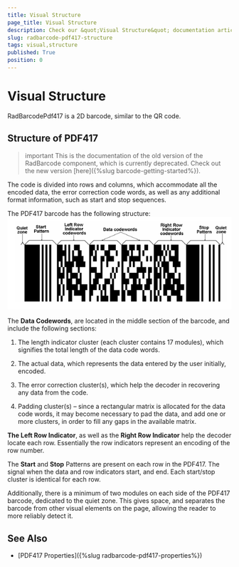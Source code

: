 ```yaml
---
title: Visual Structure
page_title: Visual Structure
description: Check our &quot;Visual Structure&quot; documentation article for the RadBarcode {{ site.framework_name }} control.
slug: radbarcode-pdf417-structure
tags: visual,structure
published: True
position: 0
---
```


# Visual Structure

RadBarcodePdf417 is a 2D barcode, similar to the QR code.      

## Structure of PDF417

>important This is the documentation of the old version of the RadBarcode component, which is currently deprecated. Check out the new version [here]({%slug barcode-getting-started%}).

The code is divided into rows and columns, which accommodate all the encoded data, the error correction code words, as well as any additional format information, such as start and stop sequences.        

The PDF417 barcode has the following structure:  
![Rad Barcode pdf 417 structure](images/RadBarcode_pdf417_structure.png)

The __Data Codewords__, are located in the middle section of the barcode, and include the following sections:
        

1. The length indicator cluster (each cluster contains 17 modules), which signifies the total length of the data code words.            

2. The actual data, which represents the data entered by the user initially, encoded.            

3. The error correction cluster(s), which help the decoder in recovering any data from the code.            

4. Padding cluster(s) – since a rectangular matrix is allocated for the data code words, it may become necessary to pad the data, and add one or more clusters, in order to fill any gaps in the available matrix.            

__The Left Row Indicator__, as well as the __Right Row Indicator__  help the decoder locate each row. Essentially the row indicators represent an encoding of the row number.        

The __Start__ and __Stop__ Patterns are present on each row in the PDF417. The signal when the data and row indicators start, and end. Each start/stop cluster is identical for each row.        

Additionally, there is a minimum of two modules on each side of the PDF417 barcode, dedicated to the quiet zone. This gives space, and separates the barcode from other visual elements on the page, allowing the reader to more reliably detect it.        

## See Also
 * [PDF417 Properties]({%slug radbarcode-pdf417-properties%})